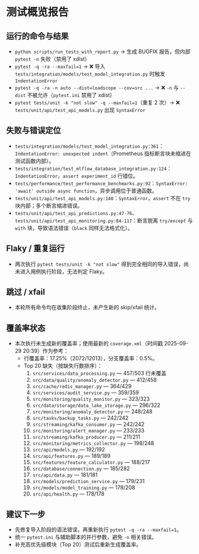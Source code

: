 # 测试概览报告

## 运行的命令与结果
- `python scripts/run_tests_with_report.py` → 生成 BUGFIX 报告，但内部 `pytest -n` 失败（禁用了 xdist）
- `pytest -q -ra --maxfail=1` → ❌ 导入 `tests/integration/models/test_model_integration.py` 时触发 `IndentationError`
- `pytest -q -ra -n auto --dist=loadscope --cov=src ...` → ❌ `-n` 与 `--dist` 不被允许（`pytest.ini` 禁用了 xdist）
- `pytest tests/unit -k "not slow" -q --maxfail=1`（重复 2 次）→ ❌ `tests/unit/api/test_api_models.py` 出现 `SyntaxError`

## 失败与错误定位
- `tests/integration/models/test_model_integration.py:361`：`IndentationError: unexpected indent`（Prometheus 指标断言块未缩进在测试函数内部）。
- `tests/integration/test_mlflow_database_integration.py:124`：`IndentationError`，`assert experiment_id` 行错位。
- `tests/performance/test_performance_benchmarks.py:92`：`SyntaxError: 'await' outside async function`，异步调用位于普通函数。
- `tests/unit/api/test_api_models.py:140`：`SyntaxError`，`assert` 不在 `try` 块内部；多个断言缩进错误。
- `tests/unit/api/test_api_predictions.py:47-76`、`tests/unit/api/test_api_monitoring.py:84-117`：断言脱离 `try/except` 与 `with` 块，导致语法错误（`black` 同样无法格式化）。

## Flaky / 重复运行
- 两次执行 `pytest tests/unit -k "not slow"` 得到完全相同的导入错误，尚未进入用例执行阶段，无法判定 Flaky。

## 跳过 / xfail
- 本轮所有命令均在收集阶段终止，未产生新的 skip/xfail 统计。

## 覆盖率状态
- 本次执行未生成新的覆盖率；使用最新的 `coverage.xml`（时间戳 2025-09-29 20:39）作为参考：
  - 行覆盖率：17.25%（2072/12013），分支覆盖率：0.5%。
  - Top 20 缺失（按缺失行数排序）：
    1. `src/services/data_processing.py` — 457/503 行未覆盖
    2. `src/data/quality/anomaly_detector.py` — 412/458
    3. `src/cache/redis_manager.py` — 364/429
    4. `src/services/audit_service.py` — 359/359
    5. `src/monitoring/quality_monitor.py` — 323/323
    6. `src/data/storage/data_lake_storage.py` — 296/322
    7. `src/monitoring/anomaly_detector.py` — 248/248
    8. `src/tasks/backup_tasks.py` — 242/242
    9. `src/streaming/kafka_consumer.py` — 242/242
    10. `src/monitoring/alert_manager.py` — 233/233
    11. `src/streaming/kafka_producer.py` — 211/211
    12. `src/monitoring/metrics_collector.py` — 198/248
    13. `src/api/models.py` — 192/192
    14. `src/api/features.py` — 189/189
    15. `src/features/feature_calculator.py` — 188/217
    16. `src/database/connection.py` — 185/282
    17. `src/api/data.py` — 181/181
    18. `src/models/prediction_service.py` — 179/231
    19. `src/models/model_training.py` — 178/208
    20. `src/api/health.py` — 178/178

## 建议下一步
- 先修复导入阶段的语法错误，再重新执行 `pytest -q -ra --maxfail=1`。
- 统一 `pytest.ini` 与辅助脚本的并行参数，避免 `-n` 相关错误。
- 补充高优先级模块（Top 20）测试后重新生成覆盖率。
